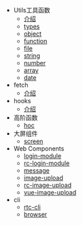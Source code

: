 - Utils工具函数
	- [介绍](md/utils.md)
	- [types](./src/types/README.md)
	- [object](./src/object/README.md)
	- [function](./src/function/README.md)
	- [file](./src/file/README.md)
	- [string](./src/string/README.md)
	- [number](./src/number/README.md)
	- [array](./src/array/README.md)
	- [date](./src/date/README.md)
- fetch
	- [介绍](md/fetch.md)
- hooks
	- [介绍](md/hooks.md)
- 高阶函数
    - [hoc](md/hoc.md)
- 大屏组件
    - [screen](md/screen.md)
- Web Components
    - [login-module](md/login-module.md)
    - [rc-login-module](md/login-module.md)
    - [message](md/message.md)
    - [image-upload](md/image-upload.md)
    - [rc-image-upload](md/rc-image-upload.md)
    - [vue-image-upload](md/vue-image-upload.md)
- cli
    - [rtc-cli](md/rtc-cli.md)
    - [browser](md/browser.md)
